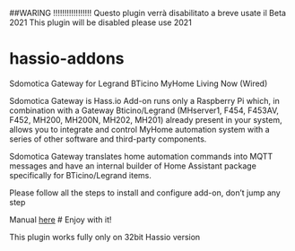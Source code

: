 ##WARING !!!!!!!!!!!!!!!!!
Questo plugin verrà disabilitato a breve usate il Beta 2021
This plugin will be disabled please use 2021

# hassio-addons
Sdomotica Gateway for Legrand BTicino MyHome Living Now (Wired)

Sdomotica Gateway is Hass.io Add-on runs only a Raspberry Pi  which, in combination with a Gateway Bticino/Legrand (MHserver1, F454, F453AV, F452, MH200, MH200N, MH202, MH201) already present in your system,  allows you to integrate and control MyHome automation system with a series of other software and third-party components.

Sdomotica Gateway translates home automation commands into MQTT messages and have an internal builder of Home Assistant package specifically for BTicino/Legrand items.

Please follow all the steps to install and configure add-on, don’t jump any step
 
 Manual [here](https://github.com/sdomotica/hassio-addons/blob/master/Hassio_Sdomotica_manual.pdf) # Enjoy with it!
 
 This plugin works fully only on 32bit Hassio version 
